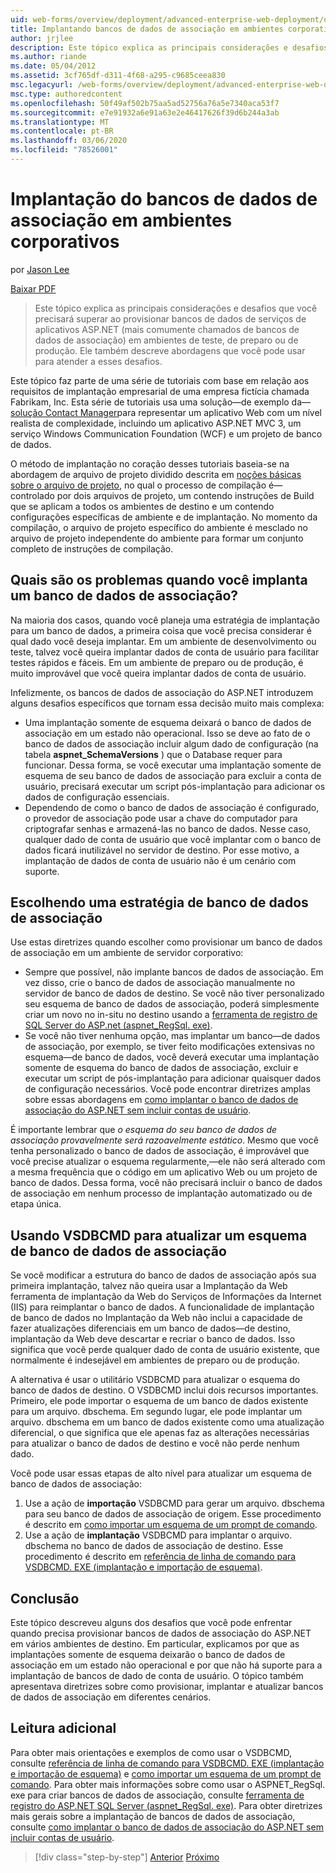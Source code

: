 ```yaml
---
uid: web-forms/overview/deployment/advanced-enterprise-web-deployment/deploying-membership-databases-to-enterprise-environments
title: Implantando bancos de dados de associação em ambientes corporativos | Microsoft Docs
author: jrjlee
description: Este tópico explica as principais considerações e desafios que você precisará superar ao provisionar bancos de dados de serviços de aplicativos ASP.NET (mais comuns...
ms.author: riande
ms.date: 05/04/2012
ms.assetid: 3cf765df-d311-4f68-a295-c9685ceea830
msc.legacyurl: /web-forms/overview/deployment/advanced-enterprise-web-deployment/deploying-membership-databases-to-enterprise-environments
msc.type: authoredcontent
ms.openlocfilehash: 50f49af502b75aa5ad52756a76a5e7340aca53f7
ms.sourcegitcommit: e7e91932a6e91a63e2e46417626f39d6b244a3ab
ms.translationtype: MT
ms.contentlocale: pt-BR
ms.lasthandoff: 03/06/2020
ms.locfileid: "78526001"
---
```

# <a name="deploying-membership-databases-to-enterprise-environments"></a>Implantação do bancos de dados de associação em ambientes corporativos

por [Jason Lee](https://github.com/jrjlee)

[Baixar PDF](https://msdnshared.blob.core.windows.net/media/MSDNBlogsFS/prod.evol.blogs.msdn.com/CommunityServer.Blogs.Components.WeblogFiles/00/00/00/63/56/8130.DeployingWebAppsInEnterpriseScenarios.pdf)

> Este tópico explica as principais considerações e desafios que você precisará superar ao provisionar bancos de dados de serviços de aplicativos ASP.NET (mais comumente chamados de bancos de dados de associação) em ambientes de teste, de preparo ou de produção. Ele também descreve abordagens que você pode usar para atender a esses desafios.

Este tópico faz parte de uma série de tutoriais com base em relação aos requisitos de implantação empresarial de uma empresa fictícia chamada Fabrikam, Inc. Esta série de tutoriais usa uma solução&#x2014;de exemplo da&#x2014; [solução Contact Manager](../web-deployment-in-the-enterprise/the-contact-manager-solution.md)para representar um aplicativo Web com um nível realista de complexidade, incluindo um aplicativo ASP.NET MVC 3, um serviço Windows Communication Foundation (WCF) e um projeto de banco de dados.

O método de implantação no coração desses tutoriais baseia-se na abordagem de arquivo de projeto dividido descrita em [noções básicas sobre o arquivo de projeto](../web-deployment-in-the-enterprise/understanding-the-project-file.md), no qual o processo de compilação é&#x2014;controlado por dois arquivos de projeto, um contendo instruções de Build que se aplicam a todos os ambientes de destino e um contendo configurações específicas de ambiente e de implantação. No momento da compilação, o arquivo de projeto específico do ambiente é mesclado no arquivo de projeto independente do ambiente para formar um conjunto completo de instruções de compilação.

## <a name="what-are-the-issues-when-you-deploy-a-membership-database"></a>Quais são os problemas quando você implanta um banco de dados de associação?

Na maioria dos casos, quando você planeja uma estratégia de implantação para um banco de dados, a primeira coisa que você precisa considerar é qual dado você deseja implantar. Em um ambiente de desenvolvimento ou teste, talvez você queira implantar dados de conta de usuário para facilitar testes rápidos e fáceis. Em um ambiente de preparo ou de produção, é muito improvável que você queira implantar dados de conta de usuário.

Infelizmente, os bancos de dados de associação do ASP.NET introduzem alguns desafios específicos que tornam essa decisão muito mais complexa:

- Uma implantação somente de esquema deixará o banco de dados de associação em um estado não operacional. Isso se deve ao fato de o banco de dados de associação incluir algum dado de configuração (na tabela **aspnet\_SchemaVersions** ) que o Database requer para funcionar. Dessa forma, se você executar uma implantação somente de esquema de seu banco de dados de associação para excluir a conta de usuário, precisará executar um script pós-implantação para adicionar os dados de configuração essenciais.
- Dependendo de como o banco de dados de associação é configurado, o provedor de associação pode usar a chave do computador para criptografar senhas e armazená-las no banco de dados. Nesse caso, qualquer dado de conta de usuário que você implantar com o banco de dados ficará inutilizável no servidor de destino. Por esse motivo, a implantação de dados de conta de usuário não é um cenário com suporte.

## <a name="choosing-a-membership-database-strategy"></a>Escolhendo uma estratégia de banco de dados de associação

Use estas diretrizes quando escolher como provisionar um banco de dados de associação em um ambiente de servidor corporativo:

- Sempre que possível, não implante bancos de dados de associação. Em vez disso, crie o banco de dados de associação manualmente no servidor de banco de dados de destino. Se você não tiver personalizado seu esquema de banco de dados de associação, poderá simplesmente criar um novo no in-situ no destino usando a [ferramenta de registro de SQL Server do ASP.net (aspnet\_RegSql. exe)](https://msdn.microsoft.com/library/ms229862(v=vs.100).aspx).
- Se você não tiver nenhuma opção, mas implantar um banco&#x2014;de dados de associação, por exemplo, se tiver feito modificações extensivas no esquema&#x2014;de banco de dados, você deverá executar uma implantação somente de esquema do banco de dados de associação, excluir e executar um script de pós-implantação para adicionar quaisquer dados de configuração necessários. Você pode encontrar diretrizes amplas sobre essas abordagens em [como implantar o banco de dados de associação do ASP.NET sem incluir contas de usuário](https://msdn.microsoft.com/library/ff361972(v=vs.100).aspx).

É importante lembrar que *o esquema do seu banco de dados de associação provavelmente será razoavelmente estático*. Mesmo que você tenha personalizado o banco de dados de associação, é improvável que você precise atualizar o esquema regularmente,&#x2014;ele não será alterado com a mesma frequência que o código em um aplicativo Web ou um projeto de banco de dados. Dessa forma, você não precisará incluir o banco de dados de associação em nenhum processo de implantação automatizado ou de etapa única.

## <a name="using-vsdbcmd-to-update-a-membership-database-schema"></a>Usando VSDBCMD para atualizar um esquema de banco de dados de associação

Se você modificar a estrutura do banco de dados de associação após sua primeira implantação, talvez não queira usar a Implantação da Web ferramenta de implantação da Web do Serviços de Informações da Internet (IIS) para reimplantar o banco de dados. A funcionalidade de implantação de banco de dados no Implantação da Web não inclui a capacidade de fazer atualizações diferenciais em um banco de dados&#x2014;de destino, implantação da Web deve descartar e recriar o banco de dados. Isso significa que você perde qualquer dado de conta de usuário existente, que normalmente é indesejável em ambientes de preparo ou de produção.

A alternativa é usar o utilitário VSDBCMD para atualizar o esquema do banco de dados de destino. O VSDBCMD inclui dois recursos importantes. Primeiro, ele pode importar o esquema de um banco de dados existente para um arquivo. dbschema. Em segundo lugar, ele pode implantar um arquivo. dbschema em um banco de dados existente como uma atualização diferencial, o que significa que ele apenas faz as alterações necessárias para atualizar o banco de dados de destino e você não perde nenhum dado.

Você pode usar essas etapas de alto nível para atualizar um esquema de banco de dados de associação:

1. Use a ação de **importação** VSDBCMD para gerar um arquivo. dbschema para seu banco de dados de associação de origem. Esse procedimento é descrito em [como importar um esquema de um prompt de comando](https://msdn.microsoft.com/library/dd172135.aspx).
2. Use a ação de **implantação** VSDBCMD para implantar o arquivo. dbschema no banco de dados de associação de destino. Esse procedimento é descrito em [referência de linha de comando para VSDBCMD. EXE (implantação e importação de esquema)](https://msdn.microsoft.com/library/dd193283.aspx).

## <a name="conclusion"></a>Conclusão

Este tópico descreveu alguns dos desafios que você pode enfrentar quando precisa provisionar bancos de dados de associação do ASP.NET em vários ambientes de destino. Em particular, explicamos por que as implantações somente de esquema deixarão o banco de dados de associação em um estado não operacional e por que não há suporte para a implantação de bancos de dado de conta de usuário. O tópico também apresentava diretrizes sobre como provisionar, implantar e atualizar bancos de dados de associação em diferentes cenários.

## <a name="further-reading"></a>Leitura adicional

Para obter mais orientações e exemplos de como usar o VSDBCMD, consulte [referência de linha de comando para VSDBCMD. EXE (implantação e importação de esquema)](https://msdn.microsoft.com/library/dd193283.aspx) e [como importar um esquema de um prompt de comando](https://msdn.microsoft.com/library/dd172135.aspx). Para obter mais informações sobre como usar o ASPNET\_RegSql. exe para criar bancos de dados de associação, consulte [ferramenta de registro do ASP.NET SQL Server (aspnet\_RegSql. exe)](https://msdn.microsoft.com/library/ms229862(v=vs.100).aspx). Para obter diretrizes mais gerais sobre a implantação de bancos de dados de associação, consulte [como implantar o banco de dados de associação do ASP.NET sem incluir contas de usuário](https://msdn.microsoft.com/library/ff361972(v=vs.100).aspx).

> [!div class="step-by-step"]
> [Anterior](deploying-database-role-memberships-to-test-environments.md)
> [Próximo](excluding-files-and-folders-from-deployment.md)
